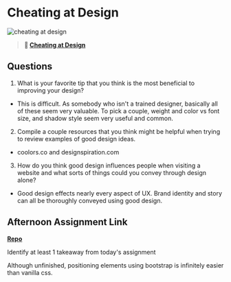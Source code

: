 # Cheating at Design

![cheating at design](https://bcw.blob.core.windows.net/public/img/courses/5247609446691139)

> **📖 [Cheating at Design](https://codeworksacademy.com/fs-student-guide/resources/wk1/04-Cheating-at-Design)**

## Questions

1. What is your favorite tip that you think is the most beneficial to improving your design?

- This is difficult. As somebody who isn't a trained designer, basically all of these seem very valuable. To pick a couple, weight and color vs font size, and shadow style seem very useful and common.

2. Compile a couple resources that you think might be helpful when trying to review examples of good design ideas.

- coolors.co and designspiration.com

3. How do you think good design influences people when visiting a website and what sorts of things could you convey through design alone?

- Good design effects nearly every aspect of UX. Brand identity and story can all be thoroughly conveyed using good design.

## Afternoon Assignment Link

**[Repo](https://github.com/sbyoungblood/bowling)**

Identify at least 1 takeaway from today's assignment

Although unfinished, positioning elements using bootstrap is infinitely easier than vanilla css.
